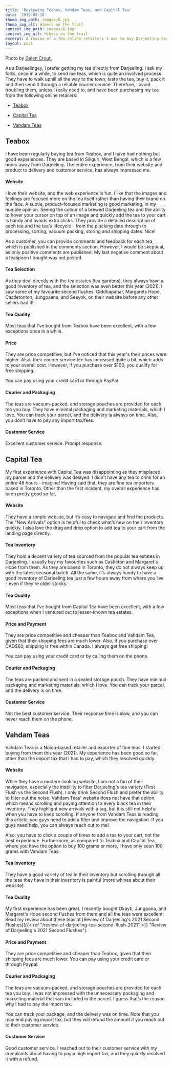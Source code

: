 ```yaml
---
title: 'Reviewing Teabox, Vahdam Teas, and Capital Tea'
date: '2019-03-10'
thumb_img_path: images/8.jpg
thumb_img_alt: Hikers on the trail
content_img_path: images/8.jpg
content_img_alt: Hikers on the trail
excerpt: A review of a few online retailers I use to buy Darjeeling teas.
layout: post
---
```

Photo by [Galen Crout.](https://unsplash.com/photos/fItRJ7AHak8)

As a Darjeelingey, I prefer getting my tea directly from Darjeeling. I ask my folks, once in a while, to send me teas, which is quite an involved process. They have to walk uphill all the way to the town, taste the tea, buy it,  pack it and then send it through a reliable courier service.  Therefore, I avoid troubling them, unless I really need to, and have been purchasing my tea from the following online retailers:

*   [Teabox](#teabox)

*   [Capital Tea](#capital-tea)

*   [Vahdam Teas](#vahdam-teas)
    <a name="teabox"></a>

## Teabox

I have been regularly buying tea from Teabox, and I have had nothing but good experiences. They are based in Siliguri, West Bengal, which is a few hours away from Darjeeling. The entire experience, from their website and product to delivery and customer service, has always impressed me.

#### Website

I love their website, and the web experience is fun. I like that the images and feelings are focused more on the tea itself rather than having their brand on the face. A subtle, product-focused marketing is good marketing, in my humble opinion.
Seeing the colour of a brewed Darjeeling tea and the ability to hover your cursor on top of an image and quickly add the tea to your cart is handy and avoids extra clicks. They provide a detailed description of each tea and the tea's lifecycle - from the plucking date through to processing, sorting, vacuum packing, storing and shipping dates. Nice!

As a customer, you can provide comments and feedback for each tea, which is published in the comments section. However, I would be skeptical, as only positive comments are published. My last negative comment about a teaspoon I bought was not posted.

#### Tea Selection

As they deal directly with the tea estates (tea gardens), they always have a good inventory of tea, and the selection was even better this year (2021). I saw some of my favourite second flushes, Giddhapahar, Margarets Hope, Castletonton, Jungpaana, and Seeyok, on their website before any other sellers had it!

#### Tea Quality

Most teas that I’ve bought from Teabox have been excellent, with a few exceptions once in a while.

#### Price

They are price competitive, but I've noticed that this year's their prices were higher. Also, their courier service fee has increased quite a bit, which adds to your overall cost. However, if you purchase over $100, you qualify for free shipping.

You can pay using your credit card or through PayPal

#### Courier and Packaging

The teas are vacuum-packed, and storage pouches are provided for each tea you buy. They have minimal packaging and marketing materials, which I love. You can track your parcel, and the delivery is always on time. Also, you don’t have to pay any import tax/fees.

#### Customer Service

Excellent customer service. Prompt response.

<a name="capital-tea"></a>

## Capital Tea

My first experience with Capital Tea was disappointing as they misplaced my parcel and the delivery was delayed. I didn’t have any tea to drink for an entire 48 hours - imagine! Having said that, they are fine tea importers based in Toronto. Other than the first incident, my overall experience has been pretty good so far.

#### Website

They have a simple website, but it’s easy to navigate and find the products. The “New Arrivals” option is helpful to check what’s new on their inventory quickly. I also love the drag and drop option to add tea to your cart from the landing page directly.

#### Tea Inventory

They hold a decent variety of tea sourced from the popular tea estates in Darjeeling. I usually buy my favourites such as Castleton and Margaret's Hope from them. As they are based in Toronto, they do not always keep up with the latest seasonal batch. All the same, it's always handy to have a good inventory of Darjeeling tea just a few hours away from where you live - even if they're older stocks.

#### Tea Quality

Most teas that I’ve bought from Capital Tea have been excellent, with a few exceptions when I ventured out to lesser-known tea estates.

#### Price and Payment

They are price competitive and cheaper than Teabox and Vahdam Tea, given that their shipping fees are much lower. Also, if you purchase over CAD$60, shipping is free within Canada. I always get free shipping!

You can pay using your credit card or by calling them on the phone.

#### Courier and Packaging

The teas are packed and sent in a sealed storage pouch. They have minimal packaging and marketing materials, which I love. You can track your parcel, and the delivery is on time.

#### Customer Service

Not the best customer service. Their response time is slow, and you can never reach them on the phone.

<a name="vahdam-teas"></a>

## Vahdam Teas

Vahdam Teas is a Noida-based retailer and exporter of fine teas. I started buying from them this year (2021). My experience has been good so far, other than the import tax that I had to pay, which they resolved quickly.

#### Website

While they have a modern-looking website, I am not a fan of their navigation, especially the inability to filter Darjeeling's tea variety (First Flush vs the Second Flush). I only drink Second Flush and prefer the ability to filter out the noise.  Vahdam Teas' website does not have that option, which means scrolling and paying attention to every black tea in their inventory. They highlight new arrivals with a tag, but it is still not helpful when you have to keep scrolling. If anyone from Vahdam Teas is reading this article, you guys need to add a filter and improve the navigation. If you guys need help, you can always reach out to me!

Also, you have to click a couple of times to add a tea to your cart, not the best experience. Furthermore, as compared to Teabox and Capital Tea, where you have the option to buy 100 grams or more, I have only seen 100 grams with Vahdam Teas.

#### Tea Inventory

They have a good variety of tea in their inventory but scrolling through all the teas they have in their inventory is painful (more whines about their website). 

#### Tea Quality

My first experience has been great. I recently bought Okayti, Jungpana, and Margaret's Hope second flushes from them and all the teas were excellent. Read my review about these teas at \[Review of Darjeeling's 2021 Second Flushes]\({{< ref "/review-of-darjeeling-tea-second-flush-2021" >}} "Review of Darjeeling's 2021 Second Flushes").

#### Price and Payment

They are price competitive and cheaper than Teabox, given that their shipping fees are much lower.
You can pay using your credit card or through Paypal.

#### Courier and Packaging

The teas are vacuum-packed, and storage pouches are provided for each tea you buy. I was not impressed with the unnecessary packaging and marketing material that was included in the parcel. I guess that’s the reason why I had to pay the import tax. 

You can track your package, and the delivery was on time. Note that you may end paying import tax, but they will refund the amount if you reach out to their customer service.

#### Customer Service

Good customer service. I reached out to their customer service with my complaints about having to pay a high import tax, and they quickly resolved it with a refund.
